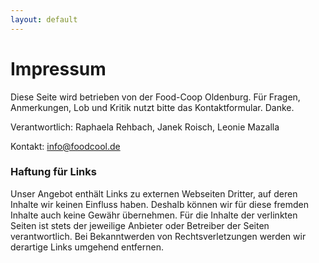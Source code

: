 ```yaml
---
layout: default
---
```

# Impressum
Diese Seite wird betrieben von der Food-Coop Oldenburg. 
Für Fragen, Anmerkungen, Lob und Kritik nutzt bitte das Kontaktformular. Danke.

Verantwortlich: Raphaela Rehbach, Janek Roisch, Leonie Mazalla

Kontakt: info@foodcool.de

 

### Haftung für Links
Unser Angebot enthält Links zu externen Webseiten Dritter, auf deren Inhalte wir keinen Einfluss haben. Deshalb können wir für diese fremden Inhalte auch keine Gewähr übernehmen. Für die Inhalte der verlinkten Seiten ist stets der jeweilige Anbieter oder Betreiber der Seiten verantwortlich. Bei Bekanntwerden von Rechtsverletzungen werden wir derartige Links umgehend entfernen.